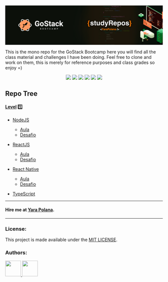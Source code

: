 <p align="center">
  <img align="center" src="https://github.com/yarapolana/bootcamp-gostack/blob/master/assets/exports/github-cover.png" style="max-width:100%;" />
</p>


<p>This is the mono repo for the GoStack Bootcamp here you will find all the class material and challenges I have been doing. Feel free to clone and work on them, this is merely for reference purposes and class grades so enjoy =)</p>

<p align="center">
  <img src="https://img.shields.io/badge/typescript-gray.svg" >
  <img src="https://img.shields.io/badge/node-gray.svg" >
  <img src="https://img.shields.io/badge/react-gray.svg" >
  <img src="https://img.shields.io/badge/reactnative-grey.svg" >
  <img src="https://img.shields.io/github/license/yarapolana/bootcamp-gostack" >
  <a href="https://yarapolana.com">
   <img src="https://img.shields.io/badge/createdby-yarapolana-red.svg" >
  </a>
</p>

<h2>Repo Tree</h2>

<h4><a href="https://github.com/yarapolana/bootcamp-gostack/tree/master/nivel-1">Level</a>  1️⃣ </h4>

- <a href="https://github.com/yarapolana/bootcamp-gostack/tree/master/nivel-1/node">NodeJS</a>  
  - <a href="https://github.com/yarapolana/bootcamp-gostack/tree/master/nivel-1/node/backend">Aula</a>
  - <a href="https://github.com/yarapolana/bootcamp-gostack/tree/master/nivel-1/node/_desafio">Desafio</a>
    
- <a href="https://github.com/yarapolana/bootcamp-gostack/tree/master/nivel-1/react">ReactJS</a>
  - <a href="https://github.com/yarapolana/bootcamp-gostack/tree/master/nivel-1/react/frontend">Aula</a>
  - <a href="https://github.com/yarapolana/bootcamp-gostack/tree/master/nivel-1/react/_desafio">Desafio</a>
    
- <a href="https://github.com/yarapolana/bootcamp-gostack/tree/master/nivel-1/react-native">React Native</a>
  - <a href="https://github.com/yarapolana/bootcamp-gostack/tree/master/nivel-1/react-native/backend">Aula</a>
  - <a href="https://github.com/yarapolana/bootcamp-gostack/tree/master/nivel-1/react-native/_desafio">Desafio</a>
    
- <a href="https://github.com/yarapolana/bootcamp-gostack/tree/master/nivel-1/typescript">TypeScript</a>


---

<h4> Hire me at <a href="https://yarapolana.com">Yara Polana</a>.</h4>

---
### License:

This project is made available under the [MIT LICENSE](LICENSE.md).

### Authors:

<p>
  <a href="https://github.com/yarapolana">
    <img src="https://avatars0.githubusercontent.com/u/19730118?s=460&v=4" width="50" height="50">
  </a>
  <a href="https://dotcode.is">
    <img src="https://dotcode.is/images/logo_dark.svg" width="50" height="50">
  </a>
</p>
